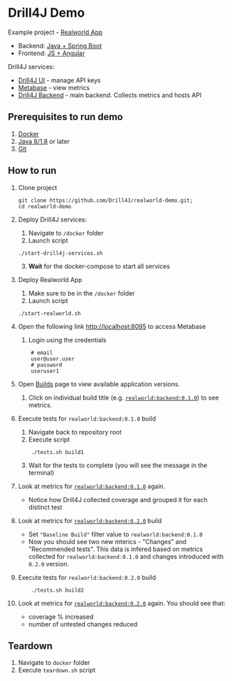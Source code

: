 # Drill4J Demo

Example project - [Realworld App](https://github.com/gothinkster/realworld) 
- Backend: [Java + Spring Boot](https://github.com/Drill4J/spring-boot-realworld-example-app)
- Frontend: [JS + Angular](https://github.com/Drill4J/angular-realworld-example-app)

Drill4J services:
- [Drill4J UI](http://localhost:8091) - manage API keys
- [Metabase](http://localhost:8095) - view metrics
- [Drill4J Backend](http://localhost:8090) - main backend. Collects metrics and hosts API

## Prerequisites to run demo

1. [Docker](https://www.docker.com/) 
2. [Java 8/1.8](https://www.oracle.com/java/technologies/downloads/) or later
3. [Git](https://git-scm.com/downloads)

## How to run

1. Clone project

    ```shell
    git clone https://github.com/Drill4J/realworld-demo.git;
    cd realworld-demo
    ``` 

2. Deploy Drill4J services:

    1. Navigate to `/docker` folder 
    2. Launch script
    ```shell
    ./start-drill4j-services.sh
    ```
    3. __Wait__ for the docker-compose to start all services

3. Deploy Realworld App

    1. Make sure to be in the `/docker` folder
    2. Launch script 
    ```shell
    ./start-realworld.sh
    ```

4. Open the following link <http://localhost:8095> to access Metabase 

    1. Login using the credentials
    ```
        # email
        user@user.user
        # password 
        useruser1 
    ```

5. Open [Builds](http://localhost:8095/dashboard/1-builds?group=&app=) page to view available application versions.

    1. Click on individual build title (e.g. [`realworld:backend:0.1.0`](http://localhost:8095/dashboard/2?group=realworld&app=backend&build=realworld%3Abackend%3A0.1.0&baseline_build=&package_filter=*&class_filter=*)) to see metrics.

6. Execute tests for `realworld:backend:0.1.0` build

    1. Navigate back to repository root
    2. Execute script
    ```
        ./tests.sh build1 
    ```
    3. Wait for the tests to complete (you will see the message in the terminal)

7. Look at metrics for [`realworld:backend:0.1.0`](http://localhost:8095/dashboard/2?group=realworld&app=backend&build=realworld%3Abackend%3A0.1.0&baseline_build=&package_filter=*&class_filter=*) again.
    - Notice how Drill4J collected coverage and grouped it for each distinct test

8. Look at metrics for [`realworld:backend:0.2.0`](http://localhost:8095/dashboard/2?group=realworld&app=backend&build=realworld%3Abackend%3A0.2.0&baseline_build=&package_filter=*&class_filter=*) build
    - Set `"Baseline Build"` filter value to `realworld:backend:0.1.0`
    - Now you should see two new mterics - "Changes" and "Recommended tests". This data is infered based on metrics collected for `realworld:backend:0.1.0` and changes introduced with `0.2.0` version.

9. Execute tests for `realworld:backend:0.2.0` build

    ```
        ./tests.sh build2
    ```

10. Look at metrics for [`realworld:backend:0.2.0`](http://localhost:8095/dashboard/2?group=realworld&app=backend&build=realworld%3Abackend%3A0.2.0&baseline_build=&package_filter=*&class_filter=*) again. You should see that:
    - coverage % increased
    - number of untested changes reduced

## Teardown

1. Navigate to `docker` folder
2. Execute `teardown.sh` script
